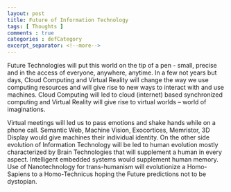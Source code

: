 ```yaml
---
layout: post
title: Future of Information Technology
tags: [ Thoughts ]
comments : true
categories : defCategory
excerpt_separator: <!--more-->
---
```


Future Technologies will put this world on the tip of a pen - small, precise and in the access of everyone, anywhere, anytime. In a few not years but days, Cloud Computing and Virtual Reality will change the way we use computing resources and will give rise to new ways to interact with and use machines. Cloud Computing will led to cloud (internet) based synchronized computing and Virtual Reality will give rise to virtual worlds – world of imaginations. 
<!--more-->
Virtual meetings will led us to pass emotions and shake hands while on a phone call. Semantic Web, Machine Vision, Exocortices, Memristor, 3D Display would give machines their individual identity. On the other side evolution of Information Technology will be led to human evolution mostly characterized by Brain Technologies that will supplement a human in every aspect. Intelligent embedded systems would supplement human memory. Use of Nanotechnology for trans-humanism will evolutionize a Homo-Sapiens to a Homo-Technicus hoping the Future predictions not to be dystopian.
